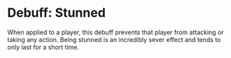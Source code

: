 # Debuff: Stunned

When applied to a player, this debuff prevents that player from attacking or
taking any action. Being stunned is an incredibly sever effect and tends to only
last for a short time.
